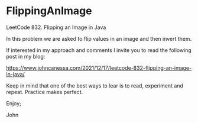# FlippingAnImage
LeetCode 832. Flipping an Image in Java

In this problem we are asked to flip values in an image
and then invert them.

If interested in my approach and comments I invite you to 
read the following post in my blog:

https://www.johncanessa.com/2021/12/17/leetcode-832-flipping-an-image-in-java/

Keep in mind that one of the best ways to lear is to read, 
experiment and repeat. Practice makes perfect.

Enjoy;

John
